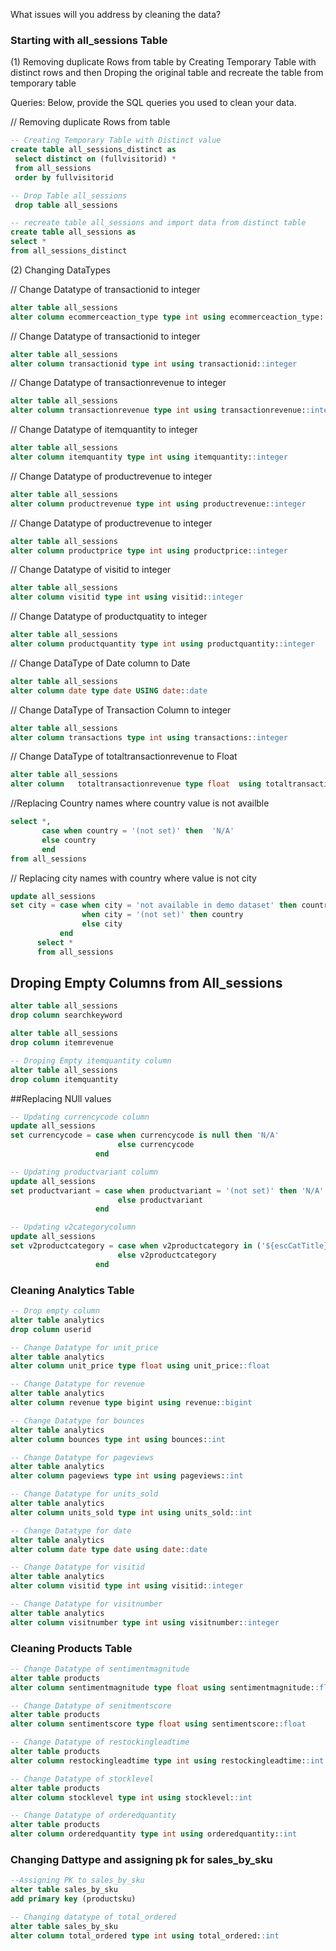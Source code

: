 What issues will you address by cleaning the data?
### Starting with all_sessions Table
(1) Removing duplicate Rows from table by Creating Temporary Table with distinct rows and then Droping the original table and recreate the table from temporary table




Queries:
Below, provide the SQL queries you used to clean your data.

// Removing duplicate Rows from table
```SQL
-- Creating Temporary Table with Distinct value 
create table all_sessions_distinct as 
 select distinct on (fullvisitorid) *
 from all_sessions
 order by fullvisitorid
```

```SQL
-- Drop Table all_sessions
 drop table all_sessions
```
``` SQL
-- recreate table all_sessions and import data from distinct table 
create table all_sessions as 
select *
from all_sessions_distinct
```
(2) Changing DataTypes 

// Change Datatype of transactionid to integer
```SQL
alter table all_sessions
alter column ecommerceaction_type type int using ecommerceaction_type::integer
```

// Change Datatype of transactionid to integer

```SQL
alter table all_sessions
alter column transactionid type int using transactionid::integer
```

// Change Datatype of transactionrevenue to integer
```SQL
alter table all_sessions
alter column transactionrevenue type int using transactionrevenue::integer
```

// Change Datatype of itemquantity to integer
```SQL
alter table all_sessions
alter column itemquantity type int using itemquantity::integer
```

// Change Datatype of productrevenue to integer
```SQL
alter table all_sessions
alter column productrevenue type int using productrevenue::integer
```

// Change Datatype of productrevenue to integer
```SQL
alter table all_sessions
alter column productprice type int using productprice::integer
```

// Change Datatype of visitid to integer
```SQL
alter table all_sessions
alter column visitid type int using visitid::integer
```

// Change Datatype of productquatity to integer
```SQL
alter table all_sessions
alter column productquantity type int using productquantity::integer
```

// Change DataType of Date column to Date 
```SQL
alter table all_sessions
alter column date type date USING date::date
```

// Change DataType of Transaction Column to integer
```SQL
alter table all_sessions
alter column transactions type int using transactions::integer
```

// Change DataType of totaltransactionrevenue to Float
```SQL
alter table all_sessions
alter column   totaltransactionrevenue type float  using totaltransactionrevenue::double precision
``` 
//Replacing Country names where country value is not availble
```SQL
select *,
       case when country = '(not set)' then  'N/A'
	   else country
	   end
from all_sessions
```

// Replacing city names with country where value is not city 
```SQL
update all_sessions
set city = case when city = 'not available in demo dataset' then country
	            when city = '(not set)' then country
		        else city
	       end
	  select *
	  from all_sessions
```

## Droping Empty Columns from All_sessions
```SQL
alter table all_sessions
drop column searchkeyword
```
```SQL
alter table all_sessions
drop column itemrevenue
```
```SQL
-- Droping Empty itemquantity column
alter table all_sessions
drop column itemquantity 
```

##Replacing NUll values 

```SQL
-- Updating currencycode column
update all_sessions
set currencycode = case when currencycode is null then 'N/A'
	                    else currencycode
	               end
```

```SQL
-- Updating productvariant column 
update all_sessions
set productvariant = case when productvariant = '(not set)' then 'N/A'
	                    else productvariant
	               end
```
```SQL
-- Updating v2categorycolumn 
update all_sessions
set v2productcategory = case when v2productcategory in ('${escCatTitle}','(not set)') then 'N/A'
	                    else v2productcategory
	               end
```

### Cleaning Analytics Table
```SQL
-- Drop empty column
alter table analytics
drop column userid
```

```SQL
-- Change Datatype for unit_price 
alter table analytics
alter column unit_price type float using unit_price::float
```

```SQL
-- Change Datatype for revenue 
alter table analytics
alter column revenue type bigint using revenue::bigint
```

```SQL
-- Change Datatype for bounces
alter table analytics
alter column bounces type int using bounces::int
```
```SQL
-- Change Datatype for pageviews
alter table analytics
alter column pageviews type int using pageviews::int
```
```SQL
-- Change Datatype for units_sold
alter table analytics
alter column units_sold type int using units_sold::int
```
```SQL
-- Change Datatype for date 
alter table analytics
alter column date type date using date::date
```
```SQL
-- Change Datatype for visitid
alter table analytics
alter column visitid type int using visitid::integer
```
```SQL
-- Change Datatype for visitnumber 
alter table analytics
alter column visitnumber type int using visitnumber::integer
```

### Cleaning Products Table

```SQL
-- Change Datatype of sentimentmagnitude
alter table products
alter column sentimentmagnitude type float using sentimentmagnitude::float
```
```SQL
-- Change Datatype of senitmentscore
alter table products
alter column sentimentscore type float using sentimentscore::float
```
```SQL
-- Change Datatype of restockingleadtime 
alter table products
alter column restockingleadtime type int using restockingleadtime::int
```
```SQL
-- Change Datatype of stocklevel
alter table products
alter column stocklevel type int using stocklevel::int
```
```SQL
-- Change Datatype of orderedquantity 
alter table products
alter column orderedquantity type int using orderedquantity::int
```

### Changing Dattype and assigning pk for sales_by_sku
```SQL
--Assigning PK to sales_by_sku
alter table sales_by_sku
add primary key (productsku)
```
```SQL
-- Changing datatype of total_ordered
alter table sales_by_sku
alter column total_ordered type int using total_ordered::int
```
